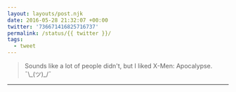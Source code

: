 ```yaml
---
layout: layouts/post.njk
date: 2016-05-28 21:32:07 +00:00
twitter: '736671416825716737'
permalink: /status/{{ twitter }}/
tags: 
  - tweet
---
```


> Sounds like a lot of people didn't, but I liked X-Men: Apocalypse. <span>¯&#92;&#95;(ツ)&#95;/¯</span>

---
